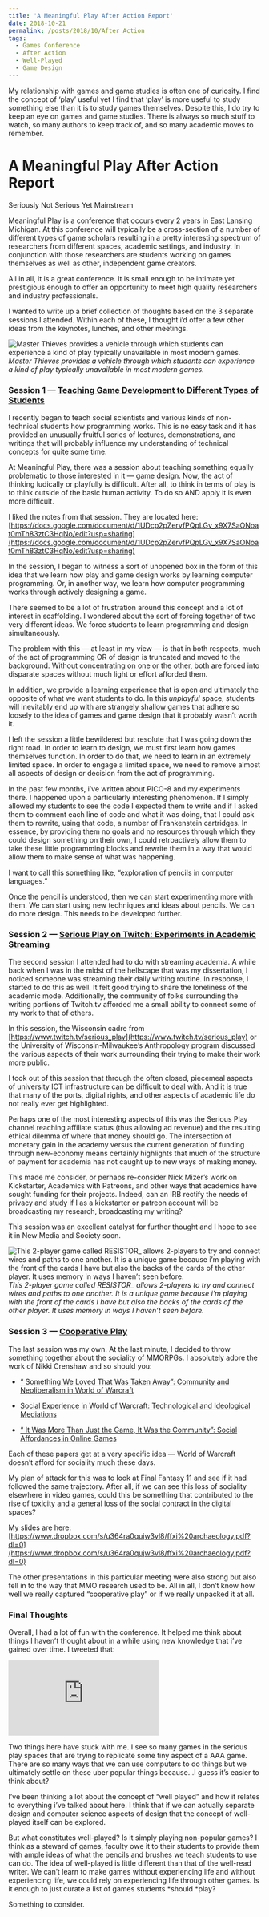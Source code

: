 ```yaml
---
title: 'A Meaningful Play After Action Report'
date: 2018-10-21
permalink: /posts/2018/10/After_Action
tags:
  - Games Conference
  - After Action
  - Well-Played
  - Game Design
---
```


My relationship with games and game studies is often one of curiosity. I find the concept of ‘play’ useful yet I find that ‘play’ is more useful to study something else than it is to study games themselves. Despite this, I do try to keep an eye on games and game studies. There is always so much stuff to watch, so many authors to keep track of, and so many academic moves to remember.

# A Meaningful Play After Action Report

Seriously Not Serious Yet Mainstream

Meaningful Play is a conference that occurs every 2 years in East Lansing Michigan. At this conference will typically be a cross-section of a number of different types of game scholars resulting in a pretty interesting spectrum of researchers from different spaces, academic settings, and industry. In conjunction with those researchers are students working on games themselves as well as other, independent game creators.

All in all, it is a great conference. It is small enough to be intimate yet prestigious enough to offer an opportunity to meet high quality researchers and industry professionals.

I wanted to write up a brief collection of thoughts based on the 3 separate sessions I attended. Within each of these, I thought i’d offer a few other ideas from the keynotes, lunches, and other meetings.

![Master Thieves provides a vehicle through which students can experience a kind of play typically unavailable in most modern games.](https://cdn-images-1.medium.com/max/2000/1*3wOGaIvAEM4E6DCpRKizww.jpeg)*Master Thieves provides a vehicle through which students can experience a kind of play typically unavailable in most modern games.*

### Session 1 — [Teaching Game Development to Different Types of Students](http://meaningfulplay.msu.edu/program.php?session=111)

I recently began to teach social scientists and various kinds of non-technical students how programming works. This is no easy task and it has provided an unusually fruitful series of lectures, demonstrations, and writings that will probably influence my understanding of technical concepts for quite some time.

At Meaningful Play, there was a session about teaching something equally problematic to those interested in it — game design. Now, the act of thinking ludically or playfully is difficult. After all, to think in terms of play is to think outside of the basic human activity. To do so AND apply it is even more difficult.

I liked the notes from that session. They are located here: [https://docs.google.com/document/d/1UDcp2pZervfPQpLGv_x9X7SaONoat0mTh83ztC3HqNo/edit?usp=sharing](https://docs.google.com/document/d/1UDcp2pZervfPQpLGv_x9X7SaONoat0mTh83ztC3HqNo/edit?usp=sharing)

In the session, I began to witness a sort of unopened box in the form of this idea that we learn how play and game design works by learning computer programming. Or, in another way, we learn how computer programming works through actively designing a game.

There seemed to be a lot of frustration around this concept and a lot of interest in scaffolding. I wondered about the sort of forcing together of two very different ideas. We force students to learn programming and design simultaneously.

The problem with this — at least in my view — is that in both respects, much of the act of programming OR of design is truncated and moved to the background. Without concentrating on one or the other, both are forced into disparate spaces without much light or effort afforded them.

In addition, we provide a learning experience that is open and ultimately the opposite of what we want students to do. In this *unplayful* space, students will inevitably end up with are strangely shallow games that adhere so loosely to the idea of games and game design that it probably wasn’t worth it.

I left the session a little bewildered but resolute that I was going down the right road. In order to learn to design, we must first learn how games themselves function. In order to do that, we need to learn in an extremely limited space. In order to engage a limited space, we need to remove almost all aspects of design or decision from the act of programming.

In the past few months, i’ve written about PICO-8 and my experiments there. I happened upon a particularly interesting phenomenon. If I simply allowed my students to see the code I expected them to write and if I asked them to comment each line of code and what it was doing, that I could ask them to rewrite, using that code, a number of Frankenstein cartridges. In essence, by providing them no goals and no resources through which they could design something on their own, I could retroactively allow them to take these little programming blocks and rewrite them in a way that would allow them to make sense of what was happening.

I want to call this something like, “exploration of pencils in computer languages.”

Once the pencil is understood, then we can start experimenting more with them. We can start using new techniques and ideas about pencils. We can do more design. This needs to be developed further.

### Session 2 — [Serious Play on Twitch: Experiments in Academic Streaming](http://meaningfulplay.msu.edu/program.php?session=112)

The second session I attended had to do with streaming academia. A while back when I was in the midst of the hellscape that was my dissertation, I noticed someone was streaming their daily writing routine. In response, I started to do this as well. It felt good trying to share the loneliness of the academic mode. Additionally, the community of folks surrounding the writing portions of Twitch.tv afforded me a small ability to connect some of my work to that of others.

In this session, the Wisconsin cadre from [https://www.twitch.tv/serious_play](https://www.twitch.tv/serious_play) or the University of Wisconsin-Milwaukee’s Anthropology program discussed the various aspects of their work surrounding their trying to make their work more public.

I took out of this session that through the often closed, piecemeal aspects of university ICT infrastructure can be difficult to deal with. And it is true that many of the ports, digital rights, and other aspects of academic life do not really ever get highlighted.

Perhaps one of the most interesting aspects of this was the Serious Play channel reaching affiliate status (thus allowing ad revenue) and the resulting ethical dilemma of where that money should go. The intersection of monetary gain in the academy versus the current generation of funding through new-economy means certainly highlights that much of the structure of payment for academia has not caught up to new ways of making money.

This made me consider, or perhaps re-consider Nick Mizer’s work on Kickstarter, Academics with Patreons, and other ways that academics have sought funding for their projects. Indeed, can an IRB rectify the needs of privacy and study if I as a kickstarter or patreon account will be broadcasting my research, broadcasting my writing?

This session was an excellent catalyst for further thought and I hope to see it in New Media and Society soon.

![This 2-player game called RESISTOR_ allows 2-players to try and connect wires and paths to one another. It is a unique game because i’m playing with the front of the cards I have but also the backs of the cards of the other player. It uses memory in ways I haven’t seen before.](https://cdn-images-1.medium.com/max/2000/1*p-xTPKJyLs9Hn8yZANJifA.jpeg)*This 2-player game called RESISTOR_ allows 2-players to try and connect wires and paths to one another. It is a unique game because i’m playing with the front of the cards I have but also the backs of the cards of the other player. It uses memory in ways I haven’t seen before.*

### Session 3 — [Cooperative Play](http://meaningfulplay.msu.edu/program.php?session=101)

The last session was my own. At the last minute, I decided to throw something together about the sociality of MMORPGs. I absolutely adore the work of Nikki Crenshaw and so should you:

* [“ Something We Loved That Was Taken Away”: Community and Neoliberalism in World of Warcraft](/citations?view_op=view_citation&hl=en&user=zmRH6E0AAAAJ&sortby=pubdate&citation_for_view=zmRH6E0AAAAJ:eflP2zaiRacC)

* [Social Experience in World of Warcraft: Technological and Ideological Mediations](/citations?view_op=view_citation&hl=en&user=zmRH6E0AAAAJ&sortby=pubdate&citation_for_view=zmRH6E0AAAAJ:D_sINldO8mEC)

* [“ It Was More Than Just the Game, It Was the Community”: Social Affordances in Online Games](/citations?view_op=view_citation&hl=en&user=zmRH6E0AAAAJ&sortby=pubdate&citation_for_view=zmRH6E0AAAAJ:UeHWp8X0CEIC)

Each of these papers get at a very specific idea — World of Warcraft doesn’t afford for sociality much these days.

My plan of attack for this was to look at Final Fantasy 11 and see if it had followed the same trajectory. After all, if we can see this loss of sociality elsewhere in video games, could this be something that contributed to the rise of toxicity and a general loss of the social contract in the digital spaces?

My slides are here: [https://www.dropbox.com/s/u364ra0qujw3vl8/ffxi%20archaeology.pdf?dl=0](https://www.dropbox.com/s/u364ra0qujw3vl8/ffxi%20archaeology.pdf?dl=0)

The other presentations in this particular meeting were also strong but also fell in to the way that MMO research used to be. All in all, I don’t know how well we really captured “cooperative play” or if we really unpacked it at all.

### Final Thoughts

Overall, I had a lot of fun with the conference. It helped me think about things I haven’t thought about in a while using new knowledge that i’ve gained over time. I tweeted that:

<iframe src="https://medium.com/media/690bdddaf2f4bbf5f7579a55507cd9f0" frameborder=0></iframe>

Two things here have stuck with me. I see so many games in the serious play spaces that are trying to replicate some tiny aspect of a AAA game. There are so many ways that we can use computers to do things but we ultimately settle on these uber popular things because…I guess it’s easier to think about?

I’ve been thinking a lot about the concept of “well played” and how it relates to everything i’ve talked about here. I think that if we can actually separate design and computer science aspects of design that the concept of well-played itself can be explored.

But what constitutes well-played? Is it simply playing non-popular games? I think as a steward of games, faculty owe it to their students to provide them with ample ideas of what the pencils and brushes we teach students to use can do. The idea of well-played is little different than that of the well-read writer. We can’t learn to make games without experiencing life and without experiencing life, we could rely on experiencing life through other games. Is it enough to just curate a list of games students *should *play?

Something to consider.
